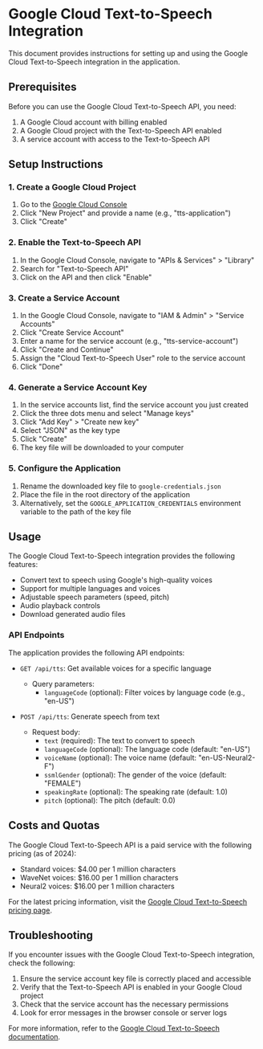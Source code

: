 # Google Cloud Text-to-Speech Integration

This document provides instructions for setting up and using the Google Cloud Text-to-Speech integration in the application.

## Prerequisites

Before you can use the Google Cloud Text-to-Speech API, you need:

1. A Google Cloud account with billing enabled
2. A Google Cloud project with the Text-to-Speech API enabled
3. A service account with access to the Text-to-Speech API

## Setup Instructions

### 1. Create a Google Cloud Project

1. Go to the [Google Cloud Console](https://console.cloud.google.com/)
2. Click "New Project" and provide a name (e.g., "tts-application")
3. Click "Create"

### 2. Enable the Text-to-Speech API

1. In the Google Cloud Console, navigate to "APIs & Services" > "Library"
2. Search for "Text-to-Speech API"
3. Click on the API and then click "Enable"

### 3. Create a Service Account

1. In the Google Cloud Console, navigate to "IAM & Admin" > "Service Accounts"
2. Click "Create Service Account"
3. Enter a name for the service account (e.g., "tts-service-account")
4. Click "Create and Continue"
5. Assign the "Cloud Text-to-Speech User" role to the service account
6. Click "Done"

### 4. Generate a Service Account Key

1. In the service accounts list, find the service account you just created
2. Click the three dots menu and select "Manage keys"
3. Click "Add Key" > "Create new key"
4. Select "JSON" as the key type
5. Click "Create"
6. The key file will be downloaded to your computer

### 5. Configure the Application

1. Rename the downloaded key file to `google-credentials.json`
2. Place the file in the root directory of the application
3. Alternatively, set the `GOOGLE_APPLICATION_CREDENTIALS` environment variable to the path of the key file

## Usage

The Google Cloud Text-to-Speech integration provides the following features:

- Convert text to speech using Google's high-quality voices
- Support for multiple languages and voices
- Adjustable speech parameters (speed, pitch)
- Audio playback controls
- Download generated audio files

### API Endpoints

The application provides the following API endpoints:

- `GET /api/tts`: Get available voices for a specific language
  - Query parameters:
    - `languageCode` (optional): Filter voices by language code (e.g., "en-US")

- `POST /api/tts`: Generate speech from text
  - Request body:
    - `text` (required): The text to convert to speech
    - `languageCode` (optional): The language code (default: "en-US")
    - `voiceName` (optional): The voice name (default: "en-US-Neural2-F")
    - `ssmlGender` (optional): The gender of the voice (default: "FEMALE")
    - `speakingRate` (optional): The speaking rate (default: 1.0)
    - `pitch` (optional): The pitch (default: 0.0)

## Costs and Quotas

The Google Cloud Text-to-Speech API is a paid service with the following pricing (as of 2024):

- Standard voices: $4.00 per 1 million characters
- WaveNet voices: $16.00 per 1 million characters
- Neural2 voices: $16.00 per 1 million characters

For the latest pricing information, visit the [Google Cloud Text-to-Speech pricing page](https://cloud.google.com/text-to-speech/pricing).

## Troubleshooting

If you encounter issues with the Google Cloud Text-to-Speech integration, check the following:

1. Ensure the service account key file is correctly placed and accessible
2. Verify that the Text-to-Speech API is enabled in your Google Cloud project
3. Check that the service account has the necessary permissions
4. Look for error messages in the browser console or server logs

For more information, refer to the [Google Cloud Text-to-Speech documentation](https://cloud.google.com/text-to-speech/docs).
